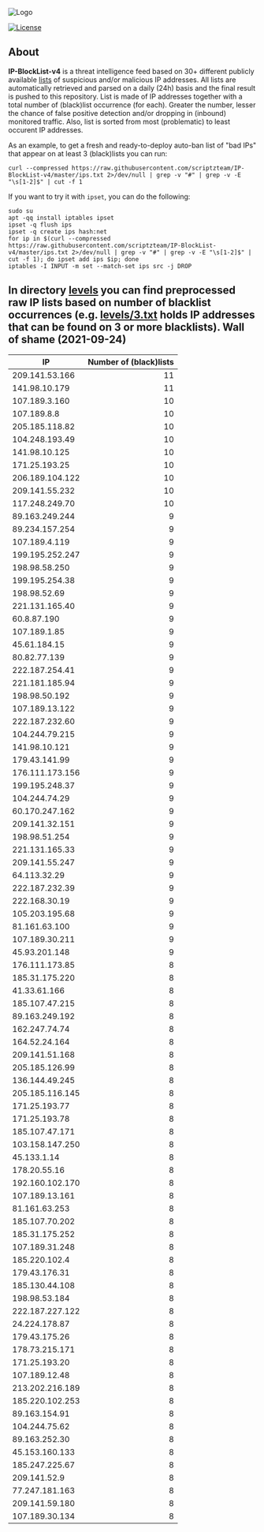 ![Logo](https://i.imgur.com/PyKLAe7.png)

[![License](https://img.shields.io/badge/license-The_Unlicense-red.svg)](https://unlicense.org/)

About
----

**IP-BlockList-v4** is a threat intelligence feed based on 30+ different publicly available [lists](https://github.com/stamparm/maltrail) of suspicious and/or malicious IP addresses. All lists are automatically retrieved and parsed on a daily (24h) basis and the final result is pushed to this repository. List is made of IP addresses together with a total number of (black)list occurrence (for each). Greater the number, lesser the chance of false positive detection and/or dropping in (inbound) monitored traffic. Also, list is sorted from most (problematic) to least occurent IP addresses.

As an example, to get a fresh and ready-to-deploy auto-ban list of "bad IPs" that appear on at least 3 (black)lists you can run:

```
curl --compressed https://raw.githubusercontent.com/scriptzteam/IP-BlockList-v4/master/ips.txt 2>/dev/null | grep -v "#" | grep -v -E "\s[1-2]$" | cut -f 1
```

If you want to try it with `ipset`, you can do the following:

```
sudo su
apt -qq install iptables ipset
ipset -q flush ips
ipset -q create ips hash:net
for ip in $(curl --compressed https://raw.githubusercontent.com/scriptzteam/IP-BlockList-v4/master/ips.txt 2>/dev/null | grep -v "#" | grep -v -E "\s[1-2]$" | cut -f 1); do ipset add ips $ip; done
iptables -I INPUT -m set --match-set ips src -j DROP
```

In directory [levels](levels) you can find preprocessed raw IP lists based on number of blacklist occurrences (e.g. [levels/3.txt](levels/3.txt) holds IP addresses that can be found on 3 or more blacklists).
Wall of shame (2021-09-24)
----

|IP|Number of (black)lists|
|---|--:|
209.141.53.166|11
141.98.10.179|11
107.189.3.160|10
107.189.8.8|10
205.185.118.82|10
104.248.193.49|10
141.98.10.125|10
171.25.193.25|10
206.189.104.122|10
209.141.55.232|10
117.248.249.70|10
89.163.249.244|9
89.234.157.254|9
107.189.4.119|9
199.195.252.247|9
198.98.58.250|9
199.195.254.38|9
198.98.52.69|9
221.131.165.40|9
60.8.87.190|9
107.189.1.85|9
45.61.184.15|9
80.82.77.139|9
222.187.254.41|9
221.181.185.94|9
198.98.50.192|9
107.189.13.122|9
222.187.232.60|9
104.244.79.215|9
141.98.10.121|9
179.43.141.99|9
176.111.173.156|9
199.195.248.37|9
104.244.74.29|9
60.170.247.162|9
209.141.32.151|9
198.98.51.254|9
221.131.165.33|9
209.141.55.247|9
64.113.32.29|9
222.187.232.39|9
222.168.30.19|9
105.203.195.68|9
81.161.63.100|9
107.189.30.211|9
45.93.201.148|9
176.111.173.85|8
185.31.175.220|8
41.33.61.166|8
185.107.47.215|8
89.163.249.192|8
162.247.74.74|8
164.52.24.164|8
209.141.51.168|8
205.185.126.99|8
136.144.49.245|8
205.185.116.145|8
171.25.193.77|8
171.25.193.78|8
185.107.47.171|8
103.158.147.250|8
45.133.1.14|8
178.20.55.16|8
192.160.102.170|8
107.189.13.161|8
81.161.63.253|8
185.107.70.202|8
185.31.175.252|8
107.189.31.248|8
185.220.102.4|8
179.43.176.31|8
185.130.44.108|8
198.98.53.184|8
222.187.227.122|8
24.224.178.87|8
179.43.175.26|8
178.73.215.171|8
171.25.193.20|8
107.189.12.48|8
213.202.216.189|8
185.220.102.253|8
89.163.154.91|8
104.244.75.62|8
89.163.252.30|8
45.153.160.133|8
185.247.225.67|8
209.141.52.9|8
77.247.181.163|8
209.141.59.180|8
107.189.30.134|8
